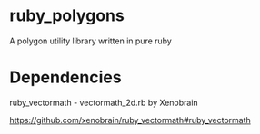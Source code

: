 # ruby_polygons
A polygon utility library written in pure ruby

# Dependencies
ruby_vectormath - vectormath_2d.rb by Xenobrain

https://github.com/xenobrain/ruby_vectormath#ruby_vectormath
